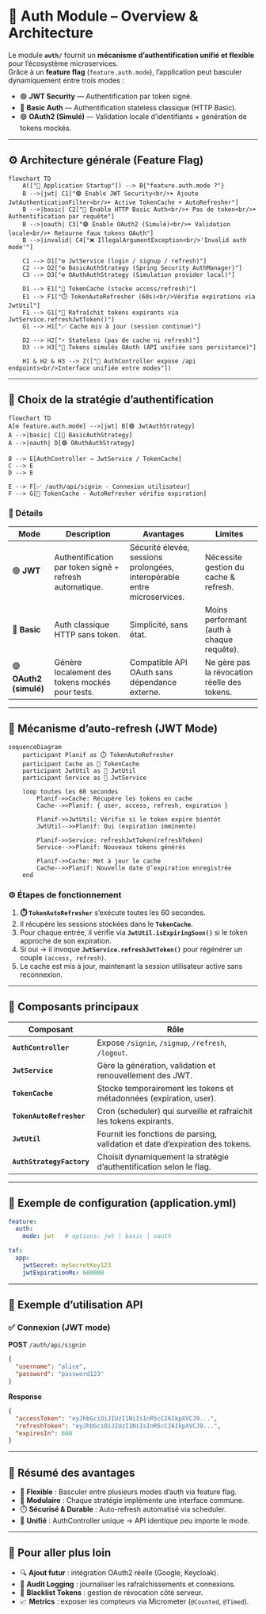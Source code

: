 # 🔐 Auth Module – Overview & Architecture

Le module **`auth/`** fournit un **mécanisme d’authentification unifié et flexible** pour l’écosystème microservices.  
Grâce à un **feature flag** (`feature.auth.mode`), l’application peut basculer dynamiquement entre trois modes :

- 🟢 **JWT Security** — Authentification par token signé.
- 🔵 **Basic Auth** — Authentification stateless classique (HTTP Basic).
- 🟣 **OAuth2 (Simulé)** — Validation locale d’identifiants + génération de tokens mockés.

---

## ⚙️ Architecture générale (Feature Flag)

```mermaid
flowchart TD
    A(["🔧 Application Startup"]) --> B{"feature.auth.mode ?"}
    B -->|jwt| C1["🟢 Enable JWT Security<br/>➤ Ajoute JwtAuthenticationFilter<br/>➤ Active TokenCache + AutoRefresher"]
    B -->|basic| C2["🔵 Enable HTTP Basic Auth<br/>➤ Pas de token<br/>➤ Authentification par requête"]
    B -->|oauth| C3["🟣 Enable OAuth2 (Simulé)<br/>➤ Validation locale<br/>➤ Retourne faux tokens OAuth"]
    B -->|invalid| C4["❌ IllegalArgumentException<br/>'Invalid auth mode'"]

    C1 --> D1["⚙️ JwtService (login / signup / refresh)"]
    C2 --> D2["⚙️ BasicAuthStrategy (Spring Security AuthManager)"]
    C3 --> D3["⚙️ OAuthAuthStrategy (Simulation provider local)"]

    D1 --> E1["💾 TokenCache (stocke access/refresh)"]
    E1 --> F1["⏱️ TokenAutoRefresher (60s)<br/>Vérifie expirations via JwtUtil"]
    F1 --> G1["🔄 Rafraîchit tokens expirants via JwtService.refreshJwtToken()"]
    G1 --> H1["✅ Cache mis à jour (session continue)"]

    D2 --> H2["⚡ Stateless (pas de cache ni refresh)"]
    D3 --> H3["🧩 Tokens simulés OAuth (API unifiée sans persistance)"]

    H1 & H2 & H3 --> Z(["🚀 AuthController expose /api endpoints<br/>Interface unifiée entre modes"])
```

---

## 🧭 Choix de la stratégie d’authentification

```mermaid
flowchart TD
A[⚙️ feature.auth.mode] -->|jwt| B[🟢 JwtAuthStrategy]
A -->|basic| C[🔵 BasicAuthStrategy]
A -->|oauth| D[🟣 OAuthAuthStrategy]

B --> E[AuthController → JwtService / TokenCache]
C --> E
D --> E

E --> F[✅ /auth/api/signin - Connexion utilisateur]
F --> G[💾 TokenCache - AutoRefresher vérifie expiration]
```

### 🔑 Détails
| Mode | Description | Avantages | Limites |
|------|--------------|------------|----------|
| 🟢 **JWT** | Authentification par token signé + refresh automatique. | Sécurité élevée, sessions prolongées, interopérable entre microservices. | Nécessite gestion du cache & refresh. |
| 🔵 **Basic** | Auth classique HTTP sans token. | Simplicité, sans état. | Moins performant (auth à chaque requête). |
| 🟣 **OAuth2 (simulé)** | Génère localement des tokens mockés pour tests. | Compatible API OAuth sans dépendance externe. | Ne gère pas la révocation réelle des tokens. |

---

## 🔄 Mécanisme d’auto-refresh (JWT Mode)

```mermaid
sequenceDiagram
    participant Planif as ⏱️ TokenAutoRefresher
    participant Cache as 💾 TokenCache
    participant JwtUtil as 🔐 JwtUtil
    participant Service as 🧠 JwtService

    loop toutes les 60 secondes
        Planif->>Cache: Récupère les tokens en cache
        Cache-->>Planif: { user, access, refresh, expiration }

        Planif->>JwtUtil: Vérifie si le token expire bientôt
        JwtUtil-->>Planif: Oui (expiration imminente)

        Planif->>Service: refreshJwtToken(refreshToken)
        Service-->>Planif: Nouveaux tokens générés

        Planif->>Cache: Met à jour le cache
        Cache-->>Planif: Nouvelle date d’expiration enregistrée
    end
```

### ⚙️ Étapes de fonctionnement
1. **⏱️ `TokenAutoRefresher`** s’exécute toutes les 60 secondes.
2. Il récupère les sessions stockées dans le **`TokenCache`**.
3. Pour chaque entrée, il vérifie via **`JwtUtil.isExpiringSoon()`** si le token approche de son expiration.
4. Si oui → il invoque **`JwtService.refreshJwtToken()`** pour régénérer un couple `(access, refresh)`.
5. Le cache est mis à jour, maintenant la session utilisateur active sans reconnexion.

---

## 🧩 Composants principaux

| Composant | Rôle |
|------------|------|
| **`AuthController`** | Expose `/signin`, `/signup`, `/refresh`, `/logout`. |
| **`JwtService`** | Gère la génération, validation et renouvellement des JWT. |
| **`TokenCache`** | Stocke temporairement les tokens et métadonnées (expiration, user). |
| **`TokenAutoRefresher`** | Cron (scheduler) qui surveille et rafraîchit les tokens expirants. |
| **`JwtUtil`** | Fournit les fonctions de parsing, validation et date d’expiration des tokens. |
| **`AuthStrategyFactory`** | Choisit dynamiquement la stratégie d’authentification selon le flag. |

---

## 🧠 Exemple de configuration (application.yml)

```yaml
feature:
  auth:
    mode: jwt   # options: jwt | basic | oauth

taf:
  app:
    jwtSecret: mySecretKey123
    jwtExpirationMs: 600000
```

---

## 🧪 Exemple d’utilisation API

### ✅ Connexion (JWT mode)
**POST** `/auth/api/signin`
```json
{
  "username": "alice",
  "password": "password123"
}
```

**Response**
```json
{
  "accessToken": "eyJhbGciOiJIUzI1NiIsInR5cCI6IkpXVCJ9...",
  "refreshToken": "eyJhbGciOiJIUzI1NiIsInR5cCI6IkpXVCJ9...",
  "expiresIn": 600
}
```

---

## 🧩 Résumé des avantages

- 🔄 **Flexible** : Basculer entre plusieurs modes d’auth via feature flag.
- 🧩 **Modulaire** : Chaque stratégie implémente une interface commune.
- ⏱️ **Sécurisé & Durable** : Auto-refresh automatisé via scheduler.
- 🚀 **Unifié** : AuthController unique → API identique peu importe le mode.

---

## 🧰 Pour aller plus loin
- 🔍 **Ajout futur** : intégration OAuth2 réelle (Google, Keycloak).
- 🧾 **Audit Logging** : journaliser les rafraîchissements et connexions.
- 🔐 **Blacklist Tokens** : gestion de révocation côté serveur.
- 📈 **Metrics** : exposer les compteurs via Micrometer (`@Counted`, `@Timed`).  
